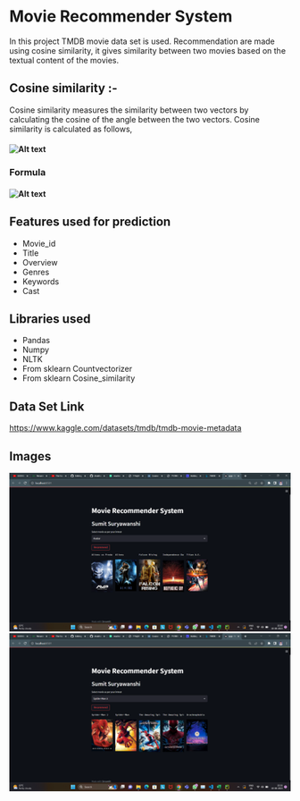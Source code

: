 
# Movie Recommender System

In this project TMDB movie data set is used. Recommendation are made using cosine similarity, it gives similarity between two movies based on the textual content of the movies.

## Cosine similarity :-
Cosine similarity measures the similarity between two vectors by calculating the cosine of the angle between the two vectors.
Cosine similarity is calculated as follows,

#### ![Alt text](https://miro.medium.com/v2/resize:fit:828/format:webp/1*AqWG1VHnLf8P7_H4KDBwVQ.png)

### Formula

#### ![Alt text](https://miro.medium.com/v2/resize:fit:1400/format:webp/1*LfW66-WsYkFqWc4XYJbEJg.png)

## Features used for prediction 
* Movie_id	
* Title	
* Overview	
* Genres	
* Keywords	
* Cast
## Libraries used
* Pandas	
* Numpy
* NLTK	
* From sklearn Countvectorizer 
* From sklearn Cosine_similarity

## Data Set Link

https://www.kaggle.com/datasets/tmdb/tmdb-movie-metadata

## Images

![Alt text](https://github.com/SumitSuryawanshi123/Movie_Recommender_System/blob/main/IMages/Screenshot%20(46).png)
![Alt text](https://github.com/SumitSuryawanshi123/Movie_Recommender_System/blob/main/IMages/Screenshot%20(47).png)


